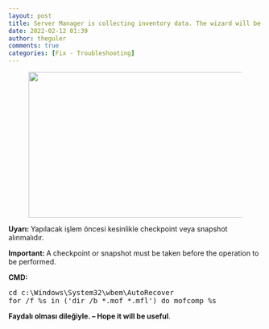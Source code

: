 ```yaml
---
layout: post
title: Server Manager is collecting inventory data. The wizard will be available after data collection finishes.
date: 2022-02-12 01:39
author: theguler
comments: true
categories: [Fix - Troubleshooting]
---
```

<!-- wp:image {"id":1724,"width":645,"height":289,"sizeSlug":"large","linkDestination":"none"} -->
<figure class="wp-block-image size-large is-resized"><img src="https://theguler.wordpress.com/wp-content/uploads/2022/02/screenshot-1.png?w=627" alt="" class="wp-image-1724" width="645" height="289" /></figure>
<!-- /wp:image -->

<!-- wp:paragraph -->
<p><strong>Uyarı: </strong>Yapılacak işlem öncesi kesinlikle checkpoint veya snapshot alınmalıdır.</p>
<!-- /wp:paragraph -->

<!-- wp:paragraph -->
<p><strong>Important: </strong>A checkpoint or snapshot must be taken before the operation to be performed.</p>
<!-- /wp:paragraph -->

<!-- wp:paragraph -->
<p><strong>CMD:</strong></p>
<!-- /wp:paragraph -->

<!-- wp:preformatted -->
<pre id="block-212c4770-1090-40f9-a3aa-882bb19bd474" class="wp-block-preformatted">cd c:\Windows\System32\wbem\AutoRecover
for /f %s in ('dir /b *.mof *.mfl') do mofcomp %s</pre>
<!-- /wp:preformatted -->

<!-- wp:paragraph -->
<p><strong>Faydalı olması dileğiyle. – Hope it will be useful</strong>.</p>
<!-- /wp:paragraph -->

